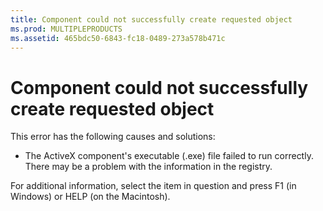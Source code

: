 ```yaml
---
title: Component could not successfully create requested object
ms.prod: MULTIPLEPRODUCTS
ms.assetid: 465bdc50-6843-fc18-0489-273a578b471c
---
```



# Component could not successfully create requested object

This error has the following causes and solutions:



- The ActiveX component's executable (.exe) file failed to run correctly. There may be a problem with the information in the registry.
    

For additional information, select the item in question and press F1 (in Windows) or HELP (on the Macintosh).

